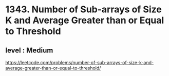 # 1343. Number of Sub-arrays of Size K and Average Greater than or Equal to Threshold
## level : Medium
https://leetcode.com/problems/number-of-sub-arrays-of-size-k-and-average-greater-than-or-equal-to-threshold/
